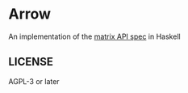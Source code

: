 # Arrow
An implementation of the [matrix API spec](https://matrix.org/docs/spec/) in Haskell

## LICENSE
AGPL-3 or later
